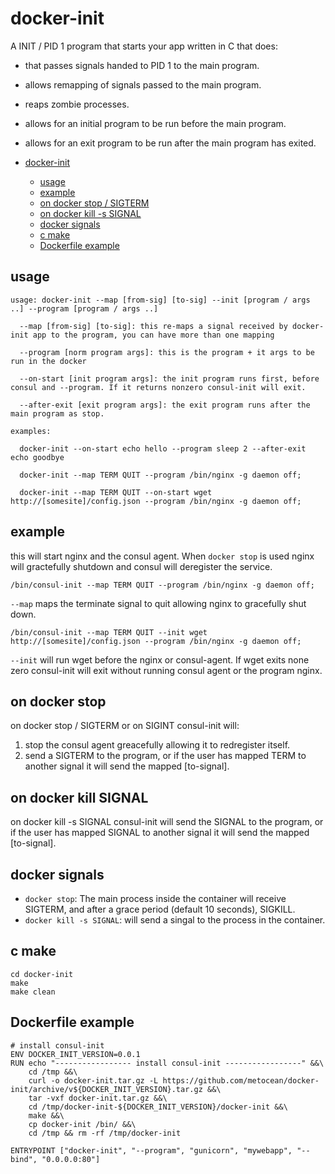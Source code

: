 # docker-init
A INIT / PID 1 program that starts your app written in C that does:
- that passes signals handed to PID 1 to the main program.
- allows remapping of signals passed to the main program.
- reaps zombie processes.
- allows for an initial program to be run before the main program.
- allows for an exit program to be run after the main program has exited.

- [docker-init](#docker-init)
  * [usage](#usage)
  * [example](#example)
  * [on docker stop / SIGTERM](#on-docker-stop)
  * [on docker kill -s SIGNAL](#on-docker-kill-signal)
  * [docker signals](#docker-signals)
  * [c make](#c-make)
  * [Dockerfile example](#dockerfile-example)

## usage
```
usage: docker-init --map [from-sig] [to-sig] --init [program / args ..] --program [program / args ..]

  --map [from-sig] [to-sig]: this re-maps a signal received by docker-init app to the program, you can have more than one mapping

  --program [norm program args]: this is the program + it args to be run in the docker

  --on-start [init program args]: the init program runs first, before consul and --program. If it returns nonzero consul-init will exit.

  --after-exit [exit program args]: the exit program runs after the main program as stop.

examples:

  docker-init --on-start echo hello --program sleep 2 --after-exit echo goodbye

  docker-init --map TERM QUIT --program /bin/nginx -g daemon off;

  docker-init --map TERM QUIT --on-start wget http://[somesite]/config.json --program /bin/nginx -g daemon off;

```

## example
this will start nginx and the consul agent. When ```docker stop``` is used nginx will gractefully shutdown and consul will deregister the service.
```
/bin/consul-init --map TERM QUIT --program /bin/nginx -g daemon off;
```
```--map``` maps the terminate signal to quit allowing nginx to gracefully shut down.
```
/bin/consul-init --map TERM QUIT --init wget http://[somesite]/config.json --program /bin/nginx -g daemon off;
```
```--init``` will run wget before the nginx or consul-agent. If wget exits none zero consul-init will exit without running consul agent or the program nginx.

## on docker stop
on docker stop / SIGTERM or on SIGINT consul-init will:
1. stop the consul agent greacefully allowing it to redregister itself.
2. send a SIGTERM to the program, or if the user has mapped TERM to another signal it will send the mapped [to-signal].

## on docker kill SIGNAL
on docker kill -s SIGNAL consul-init will send the SIGNAL to the program, or if the user has mapped SIGNAL to another signal it will send the mapped [to-signal].

## docker signals
* ```docker stop```: The main process inside the container will receive SIGTERM, and after a grace period (default 10 seconds), SIGKILL.
* ```docker kill -s SIGNAL```: will send a singal to the process in the container.

## c make
```
cd docker-init
make
make clean
```

## Dockerfile example
```
# install consul-init
ENV DOCKER_INIT_VERSION=0.0.1
RUN echo "----------------- install consul-init -----------------" &&\
    cd /tmp &&\
    curl -o docker-init.tar.gz -L https://github.com/metocean/docker-init/archive/v${DOCKER_INIT_VERSION}.tar.gz &&\
    tar -vxf docker-init.tar.gz &&\
    cd /tmp/docker-init-${DOCKER_INIT_VERSION}/docker-init &&\
    make &&\
    cp docker-init /bin/ &&\    
    cd /tmp && rm -rf /tmp/docker-init

ENTRYPOINT ["docker-init", "--program", "gunicorn", "mywebapp", "--bind", "0.0.0.0:80"]
```

